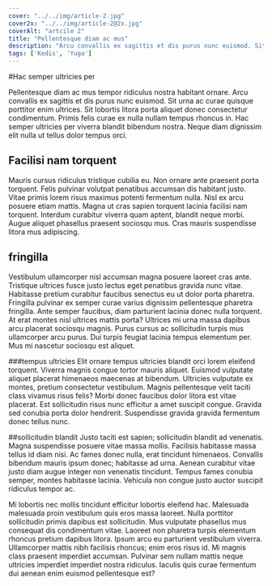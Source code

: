 ```yaml
---
cover: "../../img/article-2.jpg"
cover2x: "../../img/article-2@2x.jpg"
coverAlt: "artcile 2"
title: "Pellentesque diam ac mus"
description: "Arcu convallis ex sagittis et dis purus nunc euismod. Sit urna ac curae quisque porttitor enim ultrices. Sit lobortis litora porta aliquet donec consectetur condimentum. Primis felis curae ex nulla nullam tempus rhoncus in. Hac semper ultricies per viverra blandit bibendum nostra. Neque diam dignissim elit nulla ut tellus dolor tempus orci."
tags: ['Kedis', 'Yuga']
---
```

#Hac semper ultricies per

Pellentesque diam ac mus tempor ridiculus nostra habitant ornare. Arcu convallis ex sagittis et dis purus nunc euismod. Sit urna ac curae quisque porttitor enim ultrices. Sit lobortis litora porta aliquet donec consectetur condimentum. Primis felis curae ex nulla nullam tempus rhoncus in. Hac semper ultricies per viverra blandit bibendum nostra. Neque diam dignissim elit nulla ut tellus dolor tempus orci.

## Facilisi nam torquent
Mauris cursus ridiculus tristique cubilia eu. Non ornare ante praesent porta torquent. Felis pulvinar volutpat penatibus accumsan dis habitant justo. Vitae primis lorem risus maximus potenti fermentum nulla. Nisl ex arcu posuere etiam mattis. Magna ut cras sapien torquent lacinia facilisi nam torquent. Interdum curabitur viverra quam aptent, blandit neque morbi. Augue aliquet phasellus praesent sociosqu mus. Cras mauris suspendisse litora mus adipiscing.

## fringilla
Vestibulum ullamcorper nisl accumsan magna posuere laoreet cras ante. Tristique ultrices fusce justo lectus eget penatibus gravida nunc vitae. Habitasse pretium curabitur faucibus senectus eu ut dolor porta pharetra. Fringilla pulvinar ex semper curae varius dignissim pellentesque pharetra fringilla. Ante semper faucibus, diam parturient lacinia donec nulla torquent. At erat montes nisl ultrices mattis porta? Ultrices mi urna massa dapibus arcu placerat sociosqu magnis. Purus cursus ac sollicitudin turpis mus ullamcorper arcu purus. Dui turpis feugiat lacinia tempus elementum per. Mus mi nascetur sociosqu est aliquet.

###tempus ultricies
Elit ornare tempus ultricies blandit orci lorem eleifend torquent. Viverra magnis congue tortor mauris aliquet. Euismod vulputate aliquet placerat himenaeos maecenas at bibendum. Ultricies vulputate ex montes, pretium consectetur vestibulum. Magnis pellentesque velit taciti class vivamus risus felis? Morbi donec faucibus dolor litora est vitae placerat. Est sollicitudin risus nunc efficitur a amet suscipit congue. Gravida sed conubia porta dolor hendrerit. Suspendisse gravida gravida fermentum donec tellus nunc.

##sollicitudin blandit
Justo taciti est sapien; sollicitudin blandit ad venenatis. Magna suspendisse posuere vitae massa mollis. Facilisis habitasse massa tellus id diam nisi. Ac fames donec nulla, erat tincidunt himenaeos. Convallis bibendum mauris ipsum donec; habitasse ad urna. Aenean curabitur vitae justo diam augue integer non venenatis tincidunt. Tempus fames conubia semper, montes habitasse lacinia. Vehicula non congue justo auctor suscipit ridiculus tempor ac.

Mi lobortis nec mollis tincidunt efficitur lobortis eleifend hac. Malesuada malesuada proin vestibulum quis eros massa laoreet. Nulla porttitor sollicitudin primis dapibus est sollicitudin. Mus vulputate phasellus mus consequat dis condimentum vitae. Laoreet non pharetra turpis elementum rhoncus pretium dapibus litora. Ipsum arcu eu parturient vestibulum viverra. Ullamcorper mattis nibh facilisis rhoncus; enim eros risus id. Mi magnis class praesent imperdiet accumsan. Pulvinar sem nullam mattis neque ultricies imperdiet imperdiet nostra ridiculus. Iaculis quis curae fermentum dui aenean enim euismod pellentesque est?